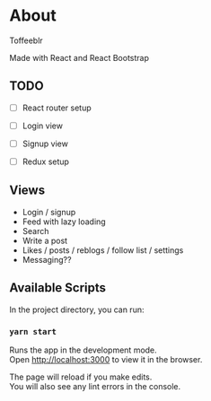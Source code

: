 
# About
Toffeeblr

Made with React and React Bootstrap

## TODO
- [ ] React router setup
- [ ] Login view
- [ ] Signup view
- [ ] Redux setup


## Views
- Login / signup
- Feed with lazy loading
- Search 
- Write a post
- Likes / posts / reblogs / follow list / settings
- Messaging?? 


## Available Scripts

In the project directory, you can run:

### `yarn start`

Runs the app in the development mode.\
Open [http://localhost:3000](http://localhost:3000) to view it in the browser.

The page will reload if you make edits.\
You will also see any lint errors in the console.

